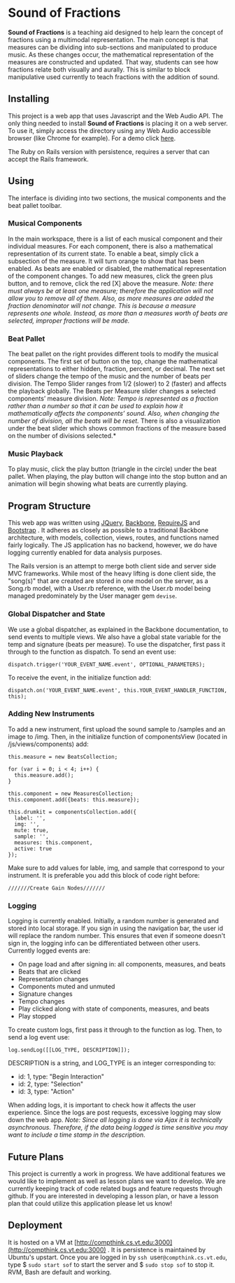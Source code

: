 # Sound of Fractions #

**Sound of Fractions** is a teaching aid designed to help learn the concept of fractions using a multimodal representation. The main concept is that measures can be dividing into sub-sections and manipulated to produce music. As these changes occur, the mathematical representation of the measures are constructed and updated.  That way, students can see how fractions relate both visually and aurally. This is similar to block manipulative used currently to teach fractions with the addition of sound.

## Installing ##

This project is a web app that uses Javascript and the Web Audio API. The only thing needed to install **Sound of Fractions** is placing it on a web server. To use it, simply access the directory using any Web Audio accessible browser (like Chrome for example). For a demo click [here](http://vt-chci.github.com/SoundOfFractions/).

The Ruby on Rails version with persistence, requires a server that can accept the Rails framework.

## Using ##

The interface is dividing into two sections, the musical components and the beat pallet toolbar.

### Musical Components ###
In the main workspace, there is a list of each musical component and their individual measures. For each component, there is also a mathematical representation of its current state. To enable a beat, simply click a subsection of the measure. It will turn orange to show that has been enabled. As beats are enabled or disabled, the mathematical representation of the component changes. To add new measures, click the green plus button, and to remove, click the red [X] above the measure. *Note: there must always be at least one measure; therefore the application will not allow you to remove all of them. Also, as more measures are added the fraction denominator will not change. This is because a measure represents one whole. Instead, as more than a measures worth of beats are selected, improper fractions will be made.*

### Beat Pallet ###

The beat pallet on the right provides different tools to modify the musical components. The first set of button on the top, change the mathematical representations to either hidden, fraction, percent, or decimal. The next set of sliders change the tempo of the music and the number of beats per division. The Tempo Slider ranges from 1/2 (slower) to 2 (faster) and affects the playback globally. The Beats per Measure slider changes a selected components’ measure division. *Note: Tempo is represented as a fraction rather than a number so that it can be used to explain how it mathematically affects the components’ sound. Also, when changing the number of division, all the beats will be reset.* There is also a visualization under the beat slider which shows common fractions of the measure based on the number of divisions selected.*

### Music Playback ###

To play music, click the play button (triangle in the circle) under the beat pallet. When playing, the play button will change into the stop button and an animation will begin showing what beats are currently playing.

## Program Structure ##

This web app was written using [JQuery]( http://jquery.com/ "JQuery Homepage"), [Backbone](http://backbonejs.org/ "Backbone.js Homepage"), [RequireJS]( http://requirejs.org/ "Requre.js Homepage") and [Bootstrap]( http://twitter.github.com/bootstrap/ "Bootstrap Homepage") .  It adheres as closely as possible to a traditional Backbone architecture, with models, collection, views, routes, and functions named fairly logically. The JS application has no backend, however, we do have logging currently enabled for data analysis purposes.

The Rails version is an attempt to merge both client side and server side MVC frameworks.   While most of the heavy lifting is done client side, the "song(s)" that are created are stored in one model on the server, as a Song.rb model, with a User.rb reference, with the User.rb model being managed predominately by the User manager gem `devise`.

### Global Dispatcher and State ###
We use a global dispatcher, as explained in the Backbone documentation, to send events to multiple views. We also have a global state variable for the temp and signature (beats per measure). To use the dispatcher, first pass it through to the function as dispatch. To send an event use:

    dispatch.trigger('YOUR_EVENT_NAME.event', OPTIONAL_PARAMETERS);

To receive the event, in the initialize function add:

    dispatch.on('YOUR_EVENT_NAME.event', this.YOUR_EVENT_HANDLER_FUNCTION, this);

### Adding New Instruments ###
To add a new instrument, first upload the sound sample to /samples and an image to /img. Then, in the initialize function of componentsView (located in /js/views/components) add:

    this.measure = new BeatsCollection;

    for (var i = 0; i < 4; i++) {
      this.measure.add();
    }

    this.component = new MeasuresCollection;
    this.component.add({beats: this.measure});

    this.drumkit = componentsCollection.add({
      label: '',
      img: '',
      mute: true,
      sample: '',
      measures: this.component,
      active: true
    });

Make sure to add values for lable, img, and sample that correspond to your instrument. It is preferable you add this block of code right before:

    ///////Create Gain Nodes///////

### Logging ###
Logging is currently enabled. Initially, a random number is generated and stored into local storage. If you sign in using the navigation bar, the user id will replace the random number. This ensures that even if someone doesn't sign in, the logging info can be differentiated between other users. Currently logged events are:

- On page load and after signing in: all components, measures, and beats
- Beats that are clicked
- Representation changes
- Components muted and unmuted
- Signature changes
- Tempo changes
- Play clicked along with state of components, measures, and beats
- Play stopped

To create custom logs, first pass it through to the function as log. Then, to send a log event use:

    log.sendLog([[LOG_TYPE, DESCRIPTION]]);

DESCRIPTION is a string, and LOG_TYPE is an integer corresponding to:

- id: 1, type: "Begin Interaction"
- id: 2, type: "Selection"
- id: 3, type: "Action"

When adding logs, it is important to check how it affects the user experience.  Since the logs are post requests, excessive logging may slow down the web app. *Note: Since all logging is done via Ajax it is technically asynchronous.  Therefore, if the data being logged is time sensitive you may want to include a time stamp in the description.*

## Future Plans ##

This project is currently a work in progress.  We have additional features we would like to implement as well as lesson plans we want to develop.  We are currently keeping track of code related bugs and feature requests through github.  If you are interested in developing a lesson plan, or have a lesson plan that could utilize this application please let us know!

## Deployment

It is hosted on a VM at [http://compthink.cs.vt.edu:3000](http://compthink.cs.vt.edu:3000) .  It is persistence is maintained by Ubuntu's upstart.   Once you are logged in by `ssh `user`@compthink.cs.vt.edu`, type $ `sudo start sof` to start the server and $ `sudo stop sof` to stop it.  RVM, Bash are default and working.